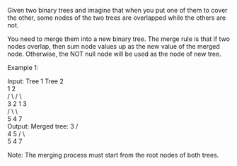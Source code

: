 Given two binary trees and imagine that when you put one of them to cover the other, some nodes of the two trees are overlapped while the others are not.

You need to merge them into a new binary tree. The merge rule is that if two nodes overlap, then sum node values up as the new value of the merged node. Otherwise, the NOT null node will be used as the node of new tree.

Example 1:

Input:
Tree 1 Tree 2  
 1 2  
 / \ / \  
 3 2 1 3  
 / \ \  
 5 4 7  
Output:
Merged tree:
3
/ \
 4 5
/ \ \
5 4 7

Note: The merging process must start from the root nodes of both trees.
